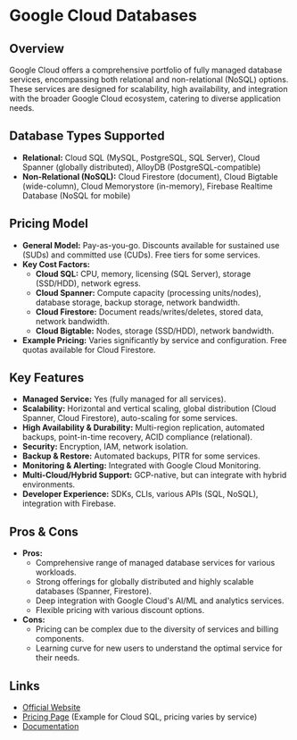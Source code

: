 # Google Cloud Databases

## Overview
Google Cloud offers a comprehensive portfolio of fully managed database services, encompassing both relational and non-relational (NoSQL) options. These services are designed for scalability, high availability, and integration with the broader Google Cloud ecosystem, catering to diverse application needs.

## Database Types Supported
*   **Relational:** Cloud SQL (MySQL, PostgreSQL, SQL Server), Cloud Spanner (globally distributed), AlloyDB (PostgreSQL-compatible)
*   **Non-Relational (NoSQL):** Cloud Firestore (document), Cloud Bigtable (wide-column), Cloud Memorystore (in-memory), Firebase Realtime Database (NoSQL for mobile)

## Pricing Model
*   **General Model:** Pay-as-you-go. Discounts available for sustained use (SUDs) and committed use (CUDs). Free tiers for some services.
*   **Key Cost Factors:**
    *   **Cloud SQL:** CPU, memory, licensing (SQL Server), storage (SSD/HDD), network egress.
    *   **Cloud Spanner:** Compute capacity (processing units/nodes), database storage, backup storage, network bandwidth.
    *   **Cloud Firestore:** Document reads/writes/deletes, stored data, network bandwidth.
    *   **Cloud Bigtable:** Nodes, storage (SSD/HDD), network bandwidth.
*   **Example Pricing:** Varies significantly by service and configuration. Free quotas available for Cloud Firestore.

## Key Features
*   **Managed Service:** Yes (fully managed for all services).
*   **Scalability:** Horizontal and vertical scaling, global distribution (Cloud Spanner, Cloud Firestore), auto-scaling for some services.
*   **High Availability & Durability:** Multi-region replication, automated backups, point-in-time recovery, ACID compliance (relational).
*   **Security:** Encryption, IAM, network isolation.
*   **Backup & Restore:** Automated backups, PITR for some services.
*   **Monitoring & Alerting:** Integrated with Google Cloud Monitoring.
*   **Multi-Cloud/Hybrid Support:** GCP-native, but can integrate with hybrid environments.
*   **Developer Experience:** SDKs, CLIs, various APIs (SQL, NoSQL), integration with Firebase.

## Pros & Cons
*   **Pros:**
    *   Comprehensive range of managed database services for various workloads.
    *   Strong offerings for globally distributed and highly scalable databases (Spanner, Firestore).
    *   Deep integration with Google Cloud's AI/ML and analytics services.
    *   Flexible pricing with various discount options.
*   **Cons:**
    *   Pricing can be complex due to the diversity of services and billing components.
    *   Learning curve for new users to understand the optimal service for their needs.

## Links
*   [Official Website](https://cloud.google.com/products/databases)
*   [Pricing Page](https://cloud.google.com/sql/pricing) (Example for Cloud SQL, pricing varies by service)
*   [Documentation](https://cloud.google.com/docs/databases)